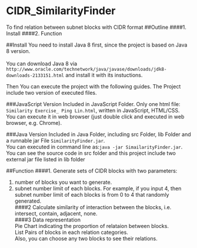 # CIDR_SimilarityFinder
To find relation between subnet blocks with CIDR format
##Outline
####1. Install
####2. Function

##Install
You need to install Java 8 first, since the project is based on Java 8 version. <br><br>
You can download Java 8 via `http://www.oracle.com/technetwork/java/javase/downloads/jdk8-downloads-2133151.html` and install it with 
its instuctions. <br>

Then You can execute the project with the following guides. The Project include two version of executed files.

###JavaScript Version
Included in JavaScript Folder. Only one html file: `Similarity Exercise_ Ping Lin.html`, written in JavaScript, HTML/CSS. <br>
You can execute it in web browser (just double click and executed in web browser, e.g. Chrome).

###Java Version
Included in Java Folder, including src Folder, lib Folder and a runnable jar File `SimilarityFinder.jar`.<br>
You can executed in command line as:`java -jar SimailarityFinder.jar`. You can see the source code in src folder and this project include 
two external jar file listed in lib folder

##Function
####1. Generate sets of CIDR blocks with two parameters:<br>
1) number of blocks you want to generate.<br>
2) subnet number limit of each blocks. For example, if you input 4, then subnet number limit of each blocks is from 0 to 4 that randomly 
generated.<br>
####2 Calculate similarity of interaction between the blocks, i.e. intersect, contain, adjacent, none.<br>
####3 Data representation <br>
Pie Chart indicating the proportion of relataion between blocks.<br>
List Pairs of blocks in each relation categories.<br>
Also, you can choose any two blocks to see their relations. <br>




